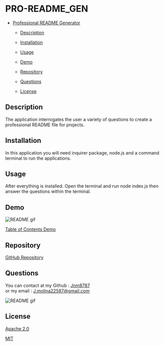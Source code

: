 # PRO-README_GEN

- [Professional README Generator](#professional-readme-generator)

  - [Description](#description)
  
  - [Installation](#installation)
  
  - [Usage](#usage)
  
  - [Demo](#demo)
  
  - [Repository](#repository)
  
  - [Questions](#questions)
  
  - [License](#license)

## Description
The application interrogates the user a variety of questions to create a professional README file for projects.
## Installation
In this application you will need inquirer package, node.js and a command terminal to run the applications.
## Usage
After everything is installed. Open the terminal and run node index.js then answer the questions within the terminal.
## Demo
![README gif](https://media.giphy.com/media/HTvjMoiUbld8DBr4OS/giphy.gif)

[Table of Contents Demo](https://media.giphy.com/media/HTvjMoiUbld8DBr4OS/giphy.gif)
## Repository
[GitHub Repository](https://github.com/Jnm8787/Pro_ReadME_Gen)
## Questions
You can contact at my Github : [Jnm8787](https://github.com/Jnm8787) <br/>
or my email : J.molina22587@gmail.com

![README gif](https://media.giphy.com/media/6Vlmkht499Prs8qNzW/giphy.gif)

## License

[Apache 2.0](https://www.apache.org/licenses/LICENSE-2.0)

[MIT](https://www.mit.edu/~amini/LICENSE.md)

